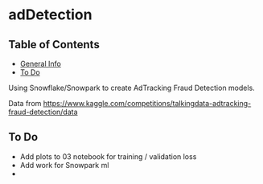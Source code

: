 # adDetection

## Table of Contents
* [General Info](#general-info)
* [To Do](#to-do)

Using Snowflake/Snowpark to create AdTracking Fraud Detection models. 

Data from https://www.kaggle.com/competitions/talkingdata-adtracking-fraud-detection/data

## To Do
- Add plots to 03 notebook for training / validation loss
- Add work for Snowpark ml
- 